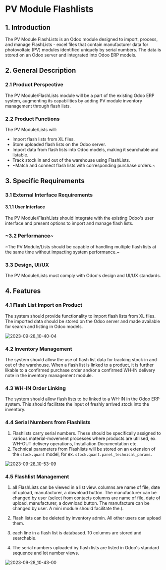 # PV Module Flashlists

## 1. Introduction

The PV Module FlashLists is an Odoo module designed to import, process, and manage FlashLists - excel files that contain manufacturer data for photovoltaic (PV) modules identified uniquely by serial numbers. The data is stored on an Odoo server and integrated into Odoo ERP models.

## 2. General Description

### 2.1 Product Perspective

The PV Module/FlashLists module will be a part of the existing Odoo ERP system, augmenting its capabilities by adding PV module inventory management through flash lists.

### 2.2 Product Functions

The PV Module/Lists will:

- Import flash lists from XL files.
- Store uploaded flash lists on the Odoo server.
- Import data from flash lists into Odoo models, making it searchable and listable.
- Track stock in and out of the warehouse using FlashLists.
- ~Match and connect flash lists with corresponding purchase orders.~

## 3. Specific Requirements

### 3.1 External Interface Requirements

#### 3.1.1 User Interface

The PV Module/FlashLists should integrate with the existing Odoo's user interface and present options to import and manage flash lists.

### ~3.2 Performance~

~The PV Module/Lists should be capable of handling multiple flash lists at the same time without impacting system performance.~

### 3.3 Design, UI/UX

The PV Module/Lists must comply with Odoo's design and UI/UX standards.

## 4. Features

### 4.1 Flash List Import on Product 

The system should provide functionality to import flash lists from XL files. The imported data should be stored on the Odoo server and made available for search and listing in Odoo models.

![2023-09-28_10-40-04](https://github.com/euroblaze/flashlist/assets/7826363/db8dcc61-0ca4-46ee-b9be-717994bed8ee)


### 4.2 Inventory Management

The system should allow the use of flash list data for tracking stock in and out of the warehouse. When a flash list is linked to a product, it is further likable to a confirmed purchase order and/or a confirmed WH-IN delivery note in the inventory management module.

### 4.3 WH-IN Order Linking

The system should allow flash lists to be  linked to a WH-IN in the Odoo ERP system. This should facilitate the input of freshly arrived stock into the inventory.

### 4.4 Serial Numbers from Flashlists

1. Flashlists carry serial numbers. These should be specifically assigned to various material-movement processes where products are utilised, ex. WH-OUT delivery operations, Installation Documentation etc.
2. Technical parameters from Flashlists will be stored on an extension of the `stock.quant` model, for ex. `stock.quant.panel_technical_params`.

![2023-09-28_10-53-09](https://github.com/euroblaze/flashlist/assets/7826363/a85c4dad-689a-4d4b-89a7-1754874fef44)


### 4.5 Flashlist Management 

1. all FlashLists can be viewed in a list view. columns are name of file, date of upload, manufacturer, a download button. The manufacturer can be changed by user (select from contacts columns are name of file, date of upload, manufacturer, a download button. The manufacture can be changed by user. A mini module should facilitate the.).

2. Flash lists can be deleted by inventory admin. All other users can upload them.

3. each line in a flash list is databased. 10 columns are stored and searchable.

4. The serial numbers uploaded by flash lists are listed in Odoo's standard sequence and lot number views. 

![2023-09-28_10-43-00](https://github.com/euroblaze/flashlist/assets/7826363/39766b81-0e92-4cec-b771-0efd749f9338)
